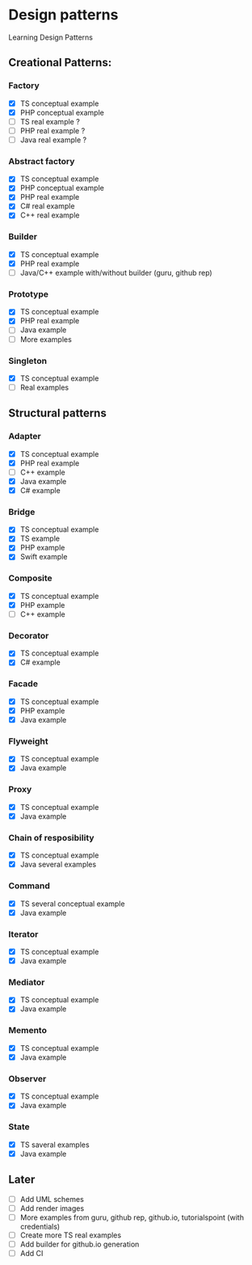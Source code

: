 # Design patterns
Learning Design Patterns

## Creational Patterns:
### Factory
- [x] TS conceptual example
- [x] PHP conceptual example
- [ ] TS real example ?
- [ ] PHP real example ?
- [ ] Java real example ?

### Abstract factory
- [x] TS conceptual example
- [x] PHP conceptual example
- [x] PHP real example
- [x] C# real example
- [x] C++ real example

### Builder
- [x] TS conceptual example
- [x] PHP real example
- [ ] Java/C++ example with/without builder (guru, github rep)

### Prototype
- [x] TS conceptual example
- [x] PHP real example
- [ ] Java example
- [ ] More examples

### Singleton
- [x] TS conceptual example
- [ ] Real examples

## Structural patterns
### Adapter
- [x] TS conceptual example
- [x] PHP real example
- [ ] C++ example
- [x] Java example
- [x] C# example

### Bridge
- [x] TS conceptual example
- [x] TS example
- [x] PHP example
- [x] Swift example

### Composite
- [x] TS conceptual example
- [x] PHP example
- [ ] C++ example

### Decorator
- [x] TS conceptual example
- [x] C# example

### Facade
- [x] TS conceptual example
- [x] PHP example
- [x] Java example

### Flyweight
- [x] TS conceptual example
- [x] Java example

### Proxy
- [x] TS conceptual example
- [x] Java example

### Chain of resposibility
- [x] TS conceptual example
- [x] Java several examples

### Command
- [x] TS several conceptual example
- [x] Java example

### Iterator
- [x] TS conceptual example
- [X] Java example

### Mediator
- [x] TS conceptual example
- [X] Java example

### Memento
- [x] TS conceptual example
- [X] Java example

### Observer
- [x] TS conceptual example
- [x] Java example

### State
- [x] TS saveral examples
- [x] Java example

## Later
- [ ] Add UML schemes
- [ ] Add render images
- [ ] More examples from guru, github rep, github.io, tutorialspoint (with credentials)
- [ ] Create more TS real examples
- [ ] Add builder for github.io generation
- [ ] Add CI

